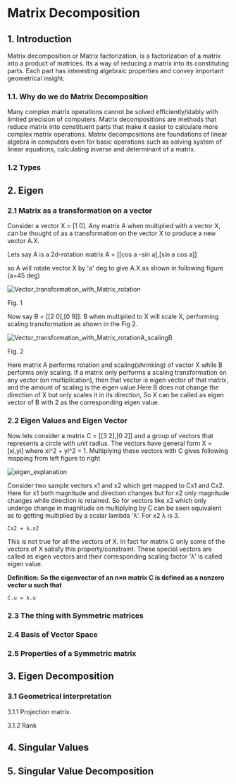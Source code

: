 # Matrix Decomposition

## 1. Introduction
Matrix decomposition or Matrix factorization, is a factorization of a matrix into a product of matrices. Its a way of reducing a matrix into its constituting parts. Each part has interesting algebraic properties and convey important geometrical insight.

### 1.1. Why do we do Matrix Decomposition
Many complex matrix operations cannot be solved efficiently/stably with limited precision of computers. Matrix decompositions are methods that reduce matrix into constituent parts that make it easier to calculate more complex matrix operations. Matrix decompositions are foundations of linear algebra in computers even for basic operations such as solving system of linear equations, calculating inverse and determinant of a matrix.  

### 1.2 Types

## 2. Eigen 

### 2.1 Matrix as a transformation on a vector
Consider a vector X = [1 0]. Any matrix A when multiplied with a vector X, can be thought of as a transformation on the vector X to produce a new vector A.X.

Lets say A is a 2d-rotation matrix
A = [[cos a  -sin a],[sin a  cos a]] 

so A will rotate vector X by 'a' deg to give A.X as shown in following figure (a=45 deg)

![Vector_transformation_with_Matrix_rotation](https://user-images.githubusercontent.com/34051411/110730097-dd99ab80-81ed-11eb-825c-b30421ec8f9a.png)

Fig. 1

Now say B = [[2 0],[0 9]]. B when multiplied to X will scale X, performing scaling transformation as shown in the Fig 2.

![Vector_transformation_with_Matrix_rotationA_scalingB](https://user-images.githubusercontent.com/34051411/110730204-0b7ef000-81ee-11eb-96b8-953528a56bae.png)

Fig. 2


Here matrix A performs rotation and scaling(shrinking) of vector X while B performs only scaling. If a matrix only performs a scaling transformation on any vector (on multiplication), then that vector is eigen vector of that matrix, and the amount of scaling is the eigen value.Here B does not change the direction of X but only scales it in its direction, So X can be called as eigen vector of B with 2 as the corresponding eigen value.

### 2.2 Eigen Values and Eigen Vector

Now lets consider a matrix C = [[3 2],[0 2]] and a group of vectors that represents a circle with unit radius. The vectors have general form X = [xi,yi] where xi^2 + yi^2 = 1. Multiplying these vectors with C gives following mapping from left figure to right

![eigen_explanation](https://user-images.githubusercontent.com/34051411/111101813-0d63ee80-8521-11eb-8769-3ffc5c8d934b.png)

Consider two sample vectors x1 and x2 which get mapped to Cx1 and Cx2. Here for x1 both magnitude and direction changes but for x2 only magnitude changes while direction is retained. So for vectors like x2 which only undergo change in magnitude on multiplying by C can be seen equivalent as to getting multiplied by a scalar lambda 'λ'. For x2 λ is 3.
```
Cx2 = λ.x2
```
This is not true for all the vectors of X. In fact for matrix C only some of the vectors of X satisfy this property/constraint. These special vectors are called as eigen vectors and their corresponding scaling factor 'λ' is called eigen value.

**Definition: So the eigenvector of an n×n matrix C is defined as a nonzero vector u such that**
```
C.u = λ.u
```
### 2.3 The thing with Symmetric matrices

### 2.4 Basis of Vector Space

### 2.5 Properties of a Symmetric matrix

## 3. Eigen Decomposition

### 3.1 Geometrical interpretation

3.1.1 Projection matrix

3.1.2 Rank

## 4. Singular Values

## 5. Singular Value Decomposition

